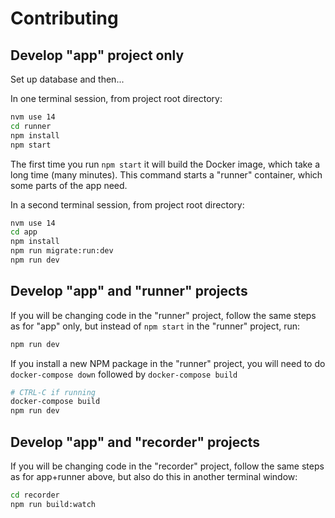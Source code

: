 # Contributing

## Develop "app" project only

Set up database and then...

In one terminal session, from project root directory:

```sh
nvm use 14
cd runner
npm install
npm start
```

The first time you run `npm start` it will build the Docker image, which take a long time (many minutes). This command starts a "runner" container, which some parts of the app need.

In a second terminal session, from project root directory:

```sh
nvm use 14
cd app
npm install
npm run migrate:run:dev
npm run dev
```

## Develop "app" and "runner" projects

If you will be changing code in the "runner" project, follow the same steps as for "app" only, but instead of `npm start` in the "runner" project, run:

```sh
npm run dev
```

If you install a new NPM package in the "runner" project, you will need to do `docker-compose down` followed by `docker-compose build`

```sh
# CTRL-C if running
docker-compose build
npm run dev
```

## Develop "app" and "recorder" projects

If you will be changing code in the "recorder" project, follow the same steps as for app+runner above, but also do this in another terminal window:

```sh
cd recorder
npm run build:watch
```

